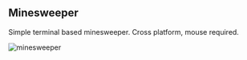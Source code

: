 Minesweeper
-----------

Simple terminal based minesweeper. Cross platform, mouse required.

![minesweeper](https://gazpachoking.github.io/minesweeper/minesweeper.png)
